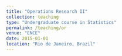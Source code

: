 ```yaml
---
title: "Operations Research II"
collection: teaching
type: "Undergraduate course in Statistics"
permalink: /teaching/or
venue: "ENCE"
date: 2015-01-01
location: "Rio de Janeiro, Brazil"
---
```

